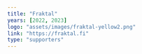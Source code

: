```yaml
---
title: "Fraktal"
years: [2022, 2023]
logo: "assets/images/fraktal-yellow2.png"
link: "https://fraktal.fi"
type: "supporters"
---
```

